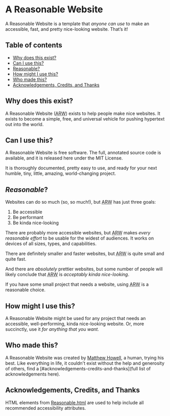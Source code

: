 # A Reasonable Website
A Reasonable Website is a template that *anyone can use* to make an accessible, fast, and pretty nice-looking website. That’s it!

## Table of contents
* [Why does this exist?](#why-does-this-exist)
* [Can I use this?](#can-i-use-this)
* [Reasonable?](#reasonable)
* [How might I use this?](#how-might-i-use-this)
* [Who made this?](#who-made-this)
* [Acknowledgements, Credits, and Thanks](#acknowledgements-credits-and-thanks)

## Why does this exist?
A Reasonable Website (<abbr title="A Reasonable Website">ARW</abbr>) exists to help people make nice websites. It exists to become a simple, free, and universal vehicle for pushing hypertext out into the world.

## Can I use this?
A Reasonable Website is free software. The full, annotated source code is available, and it is released here under the MIT License.

It is thoroughly documented, pretty easy to use, and ready for your next humble, tiny, little, amazing, world-changing project.

## *Reasonable*?
Websites can do so much (so, so much!), but <abbr title="A Reasonable Website">ARW</abbr> has just three goals:

1. Be accessible
2. Be performant
3. Be kinda nice-looking

There are probably more accessible websites, but <abbr title="A Reasonable Website">ARW</abbr> makes *every reasonable effort* to be usable for the widest of audiences. It works on devices of all sizes, types, and capabilities.

There are definitely smaller and faster websites, but <abbr title="A Reasonable Website">ARW</abbr> is quite small and quite fast.

And there are *absolutely* prettier websites, but some number of people will likely conclude that <abbr title="A Reasonable Website">ARW</abbr> is *acceptably kinda nice-looking*.

If you have some small project that needs a website, using <abbr title="A Reasonable Website">ARW</abbr> is a reasonable choice.

## How might I use this?
A Reasonable Website might be used for any project that needs an accessible, well-performing, kinda nice-looking website. Or, more succinctly, use it *for anything that you want.*

<!-- For specifics, please visit the [project website](https://matthewhowell.github.io/areasonablewebsite). -->

## Who made this?
A Reasonable Website was created by [Matthew Howell](https://www.matthewhowell.net), a human, trying his best. Like everything in life, it couldn't exist without the help and generosity of others, find a [#acknowledgements-credits-and-thanks](full list of acknowledgements here).
 
## Acknowledgements, Credits, and Thanks
HTML elements from [Reasonable.html](https://github.com/matthewhowell/reasonable.html) are used to help include all recommended accessibility attributes.

<!-- CSS rules from [Reasonable.css](https://github.com/matthewhowell/reasonable.css) are used as a starting point for the layout and styles. -->

<!-- Accessible color combinations from [Reasonable Colors](https://github.com/matthewhowell/reasonable-colors) are used to colorize the template. -->